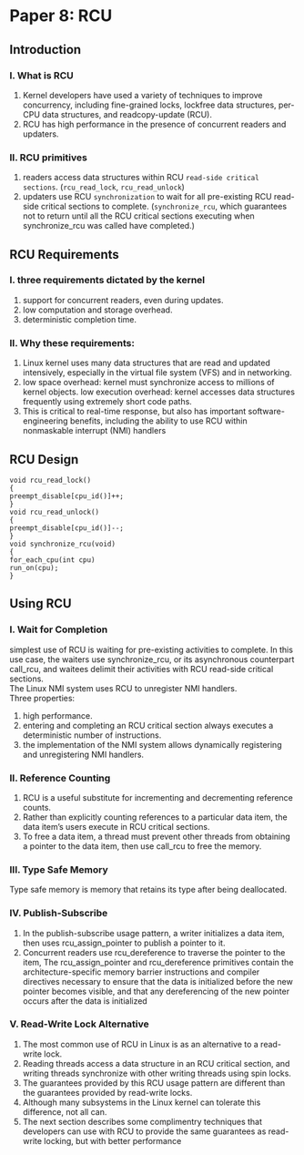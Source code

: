 # Paper 8: RCU
## Introduction
### I. What is RCU
1. Kernel developers have used a variety of techniques to
improve concurrency, including fine-grained locks, lockfree data structures, per-CPU data structures, and readcopy-update (RCU).
2. RCU has high performance in the presence of concurrent readers and updaters.
### II. RCU primitives
1. readers access data structures within RCU `read-side critical sections`. (`rcu_read_lock`, `rcu_read_unlock`)
2. updaters use RCU `synchronization` to wait for all pre-existing RCU read-side critical sections to complete. (`synchronize_rcu`, which guarantees not to return until all the RCU critical sections executing when synchronize_rcu was called have completed.)
## RCU Requirements
### I. three requirements dictated by the kernel
1. support for concurrent readers, even during updates.
2. low computation and storage overhead.
3. deterministic completion time. 
### II. Why these requirements:
1. Linux kernel uses many data structures that are read and updated intensively, especially in the virtual file system (VFS) and in networking.
2. low space overhead: kernel must synchronize access to millions of kernel objects. low execution overhead: kernel accesses data structures frequently using extremely short code paths.
3. This is critical to real-time response, but also has important software-engineering benefits, including the ability to use RCU within nonmaskable interrupt (NMI) handlers
## RCU Design
```
void rcu_read_lock()
{
preempt_disable[cpu_id()]++;
}
void rcu_read_unlock()
{
preempt_disable[cpu_id()]--;
}
void synchronize_rcu(void)
{
for_each_cpu(int cpu)
run_on(cpu);
}
```
## Using RCU
### I. Wait for Completion
simplest use of RCU is waiting for pre-existing activities to complete. In this use case, the waiters use synchronize_rcu, or its asynchronous counterpart call_rcu, and waitees delimit their activities with RCU read-side critical sections.\
The Linux NMI system uses RCU to unregister NMI handlers.\
Three properties:
1. high performance.
2. entering and completing an RCU critical section always executes a deterministic number of instructions.
3. the implementation of the NMI system allows dynamically registering and unregistering NMI handlers.
### II. Reference Counting
1. RCU is a useful substitute for incrementing and decrementing reference counts. 
2. Rather than explicitly counting references to a particular data item, the data item’s users execute in RCU critical sections. 
3. To free a data item, a thread must prevent other threads from obtaining a pointer to the data item, then use call_rcu to free the memory.
### III. Type Safe Memory
Type safe memory is memory that retains its type after being deallocated.
### IV. Publish-Subscribe
1. In the publish-subscribe usage pattern, a writer initializes a data item, then uses rcu_assign_pointer to publish a pointer to it. 
2. Concurrent readers use rcu_dereference to traverse the pointer to the item, The rcu_assign_pointer and rcu_dereference primitives contain the architecture-specific memory barrier instructions and compiler directives necessary to ensure that the data is initialized before the new pointer becomes visible, and that any dereferencing of the new pointer occurs after the data is initialized
### V. Read-Write Lock Alternative
1. The most common use of RCU in Linux is as an alternative to a read-write lock. 
2. Reading threads access a data structure in an RCU critical section, and writing threads synchronize with other writing threads using spin locks. 
3. The guarantees provided by this RCU usage pattern are different than the guarantees provided by read-write locks. 
4. Although many subsystems in the Linux kernel can tolerate this difference, not all can. 
5. The next section describes some complimentry techniques that developers can use with RCU to provide the same guarantees as read-write locking, but with better performance